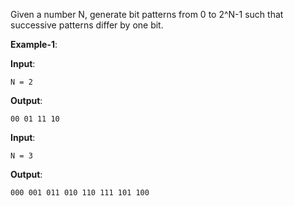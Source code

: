Given a number N, generate bit patterns from 0 to 2^N-1 such that successive patterns differ by one bit. 

**Example-1**:

**Input**: 

    N = 2

**Output**: 

    00 01 11 10

**Input**: 

    N = 3

**Output**: 

    000 001 011 010 110 111 101 100
